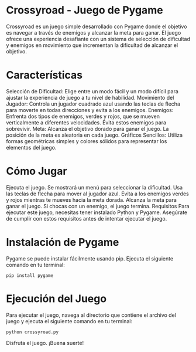 # Crossyroad - Juego de Pygame
Crossyroad es un juego simple desarrollado con Pygame donde el objetivo es navegar a través de enemigos y alcanzar la meta para ganar. El juego ofrece una experiencia desafiante con un sistema de selección de dificultad y enemigos en movimiento que incrementan la dificultad de alcanzar el objetivo.

# Características
Selección de Dificultad: Elige entre un modo fácil y un modo difícil para ajustar la experiencia de juego a tu nivel de habilidad.
Movimiento del Jugador: Controla un jugador cuadrado azul usando las teclas de flecha para moverte en todas direcciones y evita a los enemigos.
Enemigos: Enfrenta dos tipos de enemigos, verdes y rojos, que se mueven verticalmente a diferentes velocidades. Evita estos enemigos para sobrevivir.
Meta: Alcanza el objetivo dorado para ganar el juego. La posición de la meta es aleatoria en cada juego.
Gráficos Sencillos: Utiliza formas geométricas simples y colores sólidos para representar los elementos del juego.

# Cómo Jugar
Ejecuta el juego. Se mostrará un menú para seleccionar la dificultad.
Usa las teclas de flecha para mover al jugador azul.
Evita a los enemigos verdes y rojos mientras te mueves hacia la meta dorada.
Alcanza la meta para ganar el juego. Si chocas con un enemigo, el juego termina.
Requisitos
Para ejecutar este juego, necesitas tener instalado Python y Pygame. Asegúrate de cumplir con estos requisitos antes de intentar ejecutar el juego.

# Instalación de Pygame
Pygame se puede instalar fácilmente usando pip. Ejecuta el siguiente comando en tu terminal:

`pip install pygame`

# Ejecución del Juego
Para ejecutar el juego, navega al directorio que contiene el archivo del juego y ejecuta el siguiente comando en tu terminal:

`python crossyroad.py`

Disfruta el juego. ¡Buena suerte!
